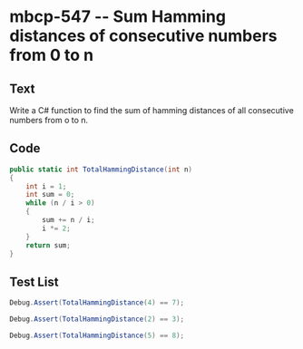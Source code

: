 # mbcp-547 -- Sum Hamming distances of consecutive numbers from 0 to n

## Text

Write a C# function to find the sum of hamming distances of all consecutive numbers from o to n.

## Code

```csharp
public static int TotalHammingDistance(int n)  
{  
    int i = 1;  
    int sum = 0;  
    while (n / i > 0)  
    {  
        sum += n / i;  
        i *= 2;  
    }  
    return sum;  
}
```

## Test List

```csharp
Debug.Assert(TotalHammingDistance(4) == 7);
```

```csharp
Debug.Assert(TotalHammingDistance(2) == 3);
```

```csharp
Debug.Assert(TotalHammingDistance(5) == 8);
```
